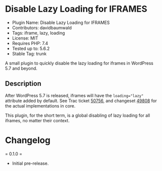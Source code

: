 # Disable Lazy Loading for IFRAMES

* Plugin Name: Disable Lazy Loading for IFRAMES
* Contributors: davidbaumwald
* Tags: iframe, lazy, loading
* License: MIT
* Requires PHP: 7.4
* Tested up to: 5.6.2
* Stable Tag: trunk

A small plugin to quickly disable the lazy loading for iframes in WordPress 5.7 and beyond.

## Description

After WordPress 5.7 is released, iframes will have the `loading="lazy"` attribute added by default.  See Trac ticket [50756](https://core.trac.wordpress.org/ticket/50756), and changeset [49808](https://core.trac.wordpress.org/changeset/49808) for the actual implementations in core.

This plugin, for the short term, is a global disabling of lazy loading for all iframes, no matter their context.

# Changelog

= 0.1.0 =
* Initial pre-release.